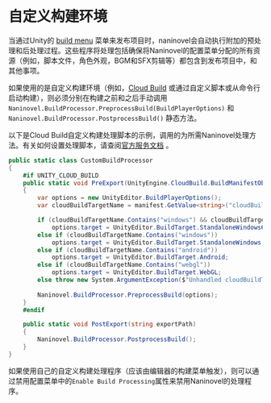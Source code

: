 ﻿# 自定义构建环境

当通过Unity的 [build menu](https://docs.unity3d.com/Manual/BuildSettings.html) 菜单来发布项目时，naninovel会自动执行附加的预处理和后处理过程。这些程序将处理包括确保将Naninovel的配置菜单分配的所有资源（例如，脚本文件，角色外观，BGM和SFX剪辑等）都包含到发布项目中，和其他事项。

如果使用的是自定义构建环境（例如，[Cloud Build](https://unity3d.com/unity/features/cloud-build) 或通过自定义脚本或从命令行启动构建），则必须分别在构建之前和之后手动调用`Naninovel.BuildProcessor.PreprocessBuild(BuildPlayerOptions)` 和 `Naninovel.BuildProcessor.PostprocessBuild()` 静态方法。

以下是Cloud Build自定义构建处理脚本的示例，调用的为所需Naninovel处理方法。有关如何设置处理脚本，请查阅[官方服务文档](https://docs.unity3d.com/Manual/UnityCloudBuildPreAndPostExportMethods.html) 。

```csharp
public static class CustomBuildProcessor 
{
	#if UNITY_CLOUD_BUILD
    public static void PreExport(UnityEngine.CloudBuild.BuildManifestObject manifest)
    {
        var options = new UnityEditor.BuildPlayerOptions();
        var cloudBuildTargetName = manifest.GetValue<string>("cloudBuildTargetName").ToString().ToLower();

        if (cloudBuildTargetName.Contains("windows") && cloudBuildTargetName.Contains("64"))
            options.target = UnityEditor.BuildTarget.StandaloneWindows64;
        else if (cloudBuildTargetName.Contains("windows"))
            options.target = UnityEditor.BuildTarget.StandaloneWindows;
        else if (cloudBuildTargetName.Contains("android"))
            options.target = UnityEditor.BuildTarget.Android;
        else if (cloudBuildTargetName.Contains("webgl"))
            options.target = UnityEditor.BuildTarget.WebGL;
        else throw new System.ArgumentException($"Unhandled cloudBuildTargetName: {cloudBuildTargetName}");
    
        Naninovel.BuildProcessor.PreprocessBuild(options);
    }
	#endif

    public static void PostExport(string exportPath)
    {
        Naninovel.BuildProcessor.PostprocessBuild();        
    }
}
```

如果使用自己的自定义构建处理程序（应该由编辑器的构建菜单触发），则可以通过禁用配置菜单中的`Enable Build Processing`属性来禁用Naninovel的处理程序。